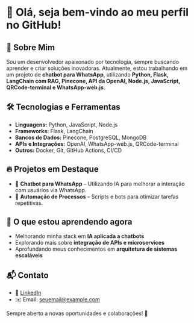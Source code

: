 # 👋 Olá, seja bem-vindo ao meu perfil no GitHub!

## 🚀 Sobre Mim
Sou um desenvolvedor apaixonado por tecnologia, sempre buscando aprender e criar soluções inovadoras. Atualmente, estou trabalhando em um projeto de **chatbot para WhatsApp**, utilizando **Python, Flask, LangChain com RAG, Pinecone, API da OpenAI, Node.js, JavaScript, QRCode-terminal e WhatsApp-web.js**.

## 🛠️ Tecnologias e Ferramentas

- **Linguagens:** Python, JavaScript, Node.js
- **Frameworks:** Flask, LangChain
- **Bancos de Dados:** Pinecone, PostgreSQL, MongoDB
- **APIs e Integrações:** OpenAI, WhatsApp-web.js, QRCode-terminal
- **Outros:** Docker, Git, GitHub Actions, CI/CD

## 🔥 Projetos em Destaque
- 🤖 **Chatbot para WhatsApp** – Utilizando IA para melhorar a interação com usuários via WhatsApp.
- 🚀 **Automação de Processos** – Scripts e bots para otimizar tarefas repetitivas.

## 🎯 O que estou aprendendo agora
- Melhorando minha stack em **IA aplicada a chatbots**
- Explorando mais sobre **integração de APIs e microservices**
- Aprofundando meus conhecimentos em **arquitetura de sistemas escaláveis**

## 📬 Contato
- 💼 [LinkedIn](https://www.linkedin.com/in/seu-perfil/)
- ✉️ Email: seuemail@example.com

Sempre aberto a novas oportunidades e colaborações! 🚀
<!--
**roger-f13/roger-f13** is a ✨ _special_ ✨ repository because its `README.md` (this file) appears on your GitHub profile.

Here are some ideas to get you started:

- 🔭 I’m currently working on ...
- 🌱 I’m currently learning ...
- 👯 I’m looking to collaborate on ...
- 🤔 I’m looking for help with ...
- 💬 Ask me about ...
- 📫 How to reach me: ...
- 😄 Pronouns: ...
- ⚡ Fun fact: ...
-->
